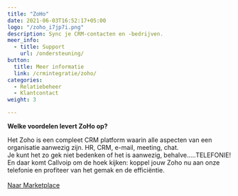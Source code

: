 ```yaml
---
title: "ZoHo"
date: 2021-06-03T16:52:17+05:00
logo: "/zoho_i7jp7i.png"
description: Sync je CRM-contacten en -bedrijven.
meer_info:
  - title: Support
    url: /ondersteuning/
button:
  title: Meer informatie
  link: /crmintegratie/zoho/
categories:
  - Relatiebeheer
  - Klantcontact
weight: 3

---
```


**Welke voordelen levert ZoHo op?**

Het Zoho is een compleet CRM platform waarin alle aspecten van een organisatie aanwezig zijn. HR, CRM, e-mail, meeting, chat.<br>Je kunt het zo gek niet bedenken of het is aanwezig, behalve…..TELEFONIE!<br>En daar komt Callvoip om de hoek kijken: koppel jouw Zoho nu aan onze telefonie en profiteer van het gemak en de efficiëntie.
<br><br><a href="/marketplace" class="button">Naar Marketplace</a>
